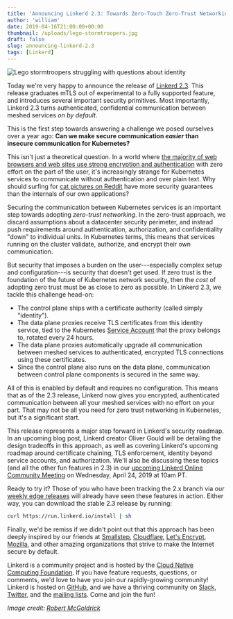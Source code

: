 ```yaml
---
title: 'Announcing Linkerd 2.3: Towards Zero-Touch Zero-Trust Networking for Kubernetes'
author: 'william'
date: 2019-04-16T21:00:00+00:00
thumbnail: /uploads/lego-stormtroopers.jpg
draft: false
slug: announcing-linkerd-2.3
tags: [Linkerd]
---
```


![Lego stormtroopers struggling with questions about
identity](/uploads/lego-stormtroopers.jpg)

Today we're very happy to announce the release of [Linkerd 2.3](https://github.com/linkerd/linkerd2/releases/tag/stable-2.3.0). This release graduates mTLS out of experimental to a fully supported feature, and introduces several important security primitives. Most importantly, Linkerd 2.3 turns authenticated, confidential communication between meshed services _on by default_.

This is the first step towards answering a challenge we posed ourselves over a year ago: **Can we make secure communication _easier_ than insecure communication for Kubernetes?**

This isn't just a theoretical question. In a world where [the majority of web browsers and web sites use strong encryption and authentication](https://transparencyreport.google.com/https/overview?hl=en) with zero effort on the part of the user, it's increasingly strange for Kubernetes services to communicate without authentication and over plain text. Why should surfing for [cat pictures on Reddit](https://www.reddit.com/r/dogpics) have more security guarantees than the internals of our own applications?

Securing the communication between Kubernetes services is an important step towards adopting _zero-trust networking_. In the zero-trust approach, we discard assumptions about a datacenter security perimeter, and instead push requirements around authentication, authorization, and confidentiality "down" to individual units. In Kubernetes terms, this means that services running on the cluster validate, authorize, and encrypt their own communication.

But security that imposes a burden on the user---especially complex setup and configuration---is security that doesn't get used. If zero trust is the foundation of the future of Kubernetes network security, then the _cost_ of adopting zero trust must be as close to zero as possible. In Linkerd 2.3, we tackle this challenge head-on:

- The control plane ships with a certificate authority (called simply "identity").
- The data plane proxies receive TLS certificates from this identity service, tied to the Kubernetes [Service Account](https://kubernetes.io/docs/reference/access-authn-authz/service-accounts-admin/) that the proxy belongs to, rotated every 24 hours.
- The data plane proxies automatically upgrade all communication between meshed services to authenticated, encrypted TLS connections using these certificates.
- Since the control plane also runs on the data plane, communication between control plane components is secured in the same way.

All of this is enabled by default and requires no configuration. This means that as of the 2.3 release, Linkerd now gives you encrypted, authenticated communication between all your meshed services with no effort on your part. That may not be all you need for zero trust networking in Kubernetes, but it's a significant start.

This release represents a major step forward in Linkerd's security roadmap. In an upcoming blog post, Linkerd creator Oliver Gould will be detailing the design tradeoffs in this approach, as well as covering Linkerd's upcoming roadmap around certificate chaining, TLS enforcement, identity beyond service accounts, and authorization. We'll also be discussing these topics (and all the other fun features in 2.3) in our [upcoming Linkerd Online Community Meeting](https://www.meetup.com/Linkerd-Online-Community-Meetup/events/260356731/) on Wednesday, April 24, 2019 at 10am PT.

Ready to try it? Those of you who have been tracking the 2.x branch via our [weekly edge releases](https://linkerd.io/2/edge) will already have seen these features in action. Either way, you can download the stable 2.3 release by running:

```bash
curl https://run.linkerd.io/install | sh
```

Finally, we'd be remiss if we didn't point out that this approach has been deeply inspired by our friends at [Smallstep](https://smallstep.com/), [Cloudflare](https://www.cloudflare.com/), [Let's Encrypt](https://letsencrypt.org/), [Mozilla](https://www.mozilla.org/), and other amazing organizations that strive to make the Internet secure by default.

Linkerd is a community project and is hosted by the [Cloud Native Computing Foundation](https://cncf.io). If you have feature requests, questions, or comments, we'd love to have you join our rapidly-growing community! Linkerd is hosted on [GitHub](https://github.com/linkerd/), and we have a thriving community on [Slack](https://slack.linkerd.io), [Twitter](https://twitter.com/linkerd), and the [mailing lists](https://linkerd.io/2/get-involved/). Come and join the fun!

_Image credit: [Robert McGoldrick](https://www.flickr.com/photos/bobsfever/)_
